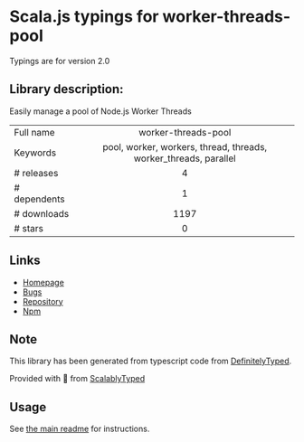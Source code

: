 
# Scala.js typings for worker-threads-pool

Typings are for version 2.0

## Library description:
Easily manage a pool of Node.js Worker Threads

|                    |                 |
| ------------------ | :-------------: |
| Full name          | worker-threads-pool |
| Keywords           | pool, worker, workers, thread, threads, worker_threads, parallel |
| # releases         | 4 |
| # dependents       | 1 |
| # downloads        | 1197 |
| # stars            | 0 |

## Links
- [Homepage](https://github.com/watson/worker-threads-pool#readme)
- [Bugs](https://github.com/watson/worker-threads-pool/issues)
- [Repository](https://github.com/watson/worker-threads-pool)
- [Npm](https://www.npmjs.com/package/worker-threads-pool)
    


## Note
This library has been generated from typescript code from [DefinitelyTyped](https://definitelytyped.org).

Provided with :purple_heart: from [ScalablyTyped](https://github.com/oyvindberg/ScalablyTyped)

## Usage
See [the main readme](../../readme.md) for instructions.


